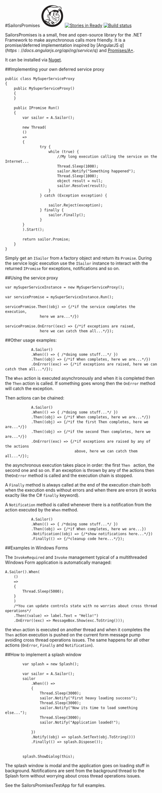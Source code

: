 #SailorsPromises         ![SailorsPromises logo](https://raw.githubusercontent.com/matteocanessa/SailorsPromises/master/SailorsPromises.png)
[![Stories in Ready](https://badge.waffle.io/matteocanessa/sailorspromises.png?label=ready&title=Ready)](https://waffle.io/matteocanessa/sailorspromises)
[![Build status](https://travis-ci.org/matteocanessa/SailorsPromises.svg)](https://travis-ci.org/matteocanessa/SailorsPromises)

SailorsPromises is a small, free and open-source library for the .NET Framework to make asynchronous calls more friendly.
It is a promise/deferred implementation inspired by [AngularJS $q](https://docs.angularjs.org/api/ng/service/$q) and [Promises/A+](http://promises-aplus.github.io/promises-spec/).

It can be installed via [Nuget](https://www.nuget.org/packages/SailorsPromises/).

##Implementing your own deferred service proxy

	public class MySuperServiceProxy
	{
		public MySuperServiceProxy()
		{
		}
		
		public IPromise Run()
		{
			var sailor = A.Sailor();
			
			new Thread(
			()
			=>
			{
					try {
						while (true) {
							//My long execution calling the service on the Internet...	
							Thread.Sleep(1000);
							sailor.Notify("Something happened");
							Thread.Sleep(1000);
							object result = null;
							sailor.Resolve(result);
						}
					} catch (Exception exception) {
						
						sailor.Reject(exception);
					} finally {
						sailor.Finally();
					}
			}
			).Start();
			
			return sailor.Promise;
		}
	}

Simply get an `ISailor` from `A` factory object and return its `Promise`.
During the service logic execution use the `ISailor` instance to interact with the returned `IPromise` for exceptions, notifications and so on.

##Using the service proxy

	var mySuperServiceInstance = new MySuperServiceProxy();

	var servicePromise = mySuperServiceInstance.Run();

	servicePromise.Then((obj) => {/*if the service completes the execution,
					here we are...*/})

	servicePromise.OnError((exc) => {/*if exceptions are raised,
					here we can catch them all...*/});


##Other usage examples:

	            A.Sailor()
				.When(() => { /*doing some stuff...*/ })
				.Then((obj) => {/*if When completes, here we are...*/})
				.OnError((exc) => {/*if exceptions are raised, here we can catch them all...*/});
				
The `When` action is executed asynchronously and when it is completed then the `Then` action is called.
If something goes wrong then the `OnError` method will catch the exception.

Then actions can be chained:

	            A.Sailor()
				.When(() => { /*doing some stuff...*/ })
				.Then((obj) => {/*if When completes, here we are...*/})
				.Then((obj) => {/*if the first Then completes, here we are...*/})
				.Then((obj) => {/*if the second Then completes, here we are...*/})
				.OnError((exc) => {/*if exceptions are raised by any of the actions
									above, here we can catch them all...*/});

the asynchronous execution takes place in order: the first `Then ` action, the second one and so on. If an exception is thrown by any of the actions then the`OnError` method is called and the execution chain is stopped.

A `Finally` method is always called at the end of the execution chain both when the execution ends without errors and when there are errors (it works exaclty like the C# `finally` keyword).

A `Notification` method is called whenever there is a notification from the action executed by the `When` method.

	            A.Sailor()
				.When(() => { /*doing some stuff...*/ })
				.Then((obj) => {/*if When completes, here we are...})
				.Notification((obj) => {/*show notifications here...*/})
				.Finally(() => {/*cleanup code here...*/});

##Examples in Windows Forms

The `InvokeRequired` and `Invoke` management typical of a multithreaded Windows Form application is automatically managed:

	A.Sailor().When(
		()
		=>
		{
			Thread.Sleep(5000);
		}
		)
		/*You can update controls state with no worries about cross thread operations*/
		.Then((value) => label.Text = "Hello!")
		.OnError((exc) => MessageBox.Show(exc.ToString()));

the `When` action is executed on another thread and when it completes the `Then` action execution is pushed on the current form message pump avoiding cross thread operations issues.
The same happens for all other actions (`OnError`, `Finally` and `Notification`).

##How to implement a splash window

			var splash = new Splash();

			var sailor = A.Sailor();
			sailor
				.When(() =>
				{
					Thread.Sleep(3000);
					sailor.Notify("First heavy loading success");
					Thread.Sleep(3000);
					sailor.Notify("Now its time to load something else...");
					Thread.Sleep(3000);
					sailor.Notify("Application loaded!");

				})
				.Notify((obj) => splash.SetText(obj.ToString()))
				.Finally(() => splash.Dispose());


			splash.ShowDialog(this);

The splash window is modal and the application goes on loading stuff in background.
Notifications are sent from the background thread to the Splash form without worrying about cross thread operations issues.

See the SailorsPromisesTestApp for full examples.